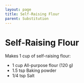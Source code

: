 ```yaml
---
layout: page
title: Self-Raising Flour
parent: Substitution
---
```


# Self-Raising Flour

Makes 1 cup of self-raising flour:

- 1 cup All-purpose flour (120 g)
- 1.5 tsp Baking powder
- 1/4 tsp Salt
